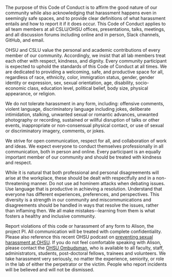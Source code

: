 The purpose of this Code of Conduct is to affirm the good nature of our community while also acknowledging
that harassment happens even in seemingly safe spaces, and to provide clear definitions of what harassment
entails and how to report it if it does occur. This Code of Conduct applies to all team members at all CSLU/OHSU offices, presentations, 
talks, meetings, and all discussion forums including online and in person, Slack channels, GitHub, and
email.

OHSU and CSLU value the personal and academic contributions of every member of our community. Accordingly, we insist
that all lab members treat each other with respect, kindness, and dignity. Every community participant is
expected to uphold the standards of this Code of Conduct at all times. We are dedicated to providing a
welcoming, safe, and productive space for all, regardless of race, ethnicity, color, immigration status,
gender, gender identity or expression, sex, sexual orientation, age, disability, socio-economic class,
education level, political belief, body size, physical appearance, or religion.

We do not tolerate harassment in any form, including: offensive comments, violent language,
discriminatory language including jokes, deliberate intimidation, stalking, unwanted sexual or romantic
advances, unwanted photography or recording, sustained or willful disruption of talks or other events,
inappropriate or non-consensual physical contact, or use of sexual or discriminatory imagery, comments, or
jokes.

We strive for open communication, respect for all, and collaboration of work and ideas. We expect
everyone to conduct themselves professionally in all communication, both in person and online. Every
participant is an equally important member of our community and should be treated with kindness and respect.

While it is natural that both professional and personal disagreements will arise at the workplace, these
should be dealt with respectfully and in a non-threatening manner. Do not use ad hominem attacks when debating
issues. Use language that is productive in achieving a resolution. Understand that everyone has different
experiences, preferences, and perspectives. This diversity is a strength in our community and
miscommunications and disagreements should be handled in ways that resolve the issues, rather than inflaming
then. We all make mistakes--learning from them is what fosters a healthy and inclusive community.

Report violations of this code or harassment of any form to Alison, the project PI.
All communication will be treated with complete confidentiality. Please also reference this recent OHSU podcast on [preventing sexual harassment at OHSU](https://o2.ohsu.edu/blogs/staffnews/2017/11/28/ohsu-week-podcast-preventing-sexual-harassment-at-ohsu/). If you do not feel comfortable speaking with Alison, please contact the [OHSU Ombudsman](https://www.ohsu.edu/xd/about/services/ombudsman/), who is available to all faculty, staff, administrators, students, post-doctoral fellows, trainees and volunteers. We take harassment very seriously, no matter the
experience, seniority, or role in the lab of either the perpetrator or the victim. People who report incidents will be believed and will not be dismissed.
